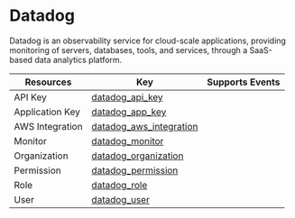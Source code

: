 Datadog
=======
Datadog is an observability service for cloud-scale applications, providing monitoring of servers, databases, tools, and services, through a SaaS-based data analytics platform.

| **Resources**   | **Key**                                                   | **Supports Events** |
| --------------- | --------------------------------------------------------- | ------------------- |
| API Key         | [datadog\_api\_key](datadog\_api\_key.md)                 |                     |
| Application Key | [datadog\_app\_key](datadog\_app\_key.md)                 |                     |
| AWS Integration | [datadog\_aws\_integration](datadog\_aws\_integration.md) |                     |
| Monitor         | [datadog\_monitor](datadog\_monitor.md)                   |                     |
| Organization    | [datadog\_organization](datadog\_organization.md)         |                     |
| Permission      | [datadog\_permission](datadog\_permission.md)             |                     |
| Role            | [datadog\_role](datadog\_role.md)                         |                     |
| User            | [datadog\_user](datadog\_user.md)                         |                     |
